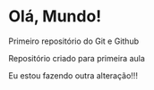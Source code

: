 # Olá, Mundo!
 Primeiro repositório do Git e Github

Repositório criado para primeira aula 

Eu estou fazendo outra alteração!!!
